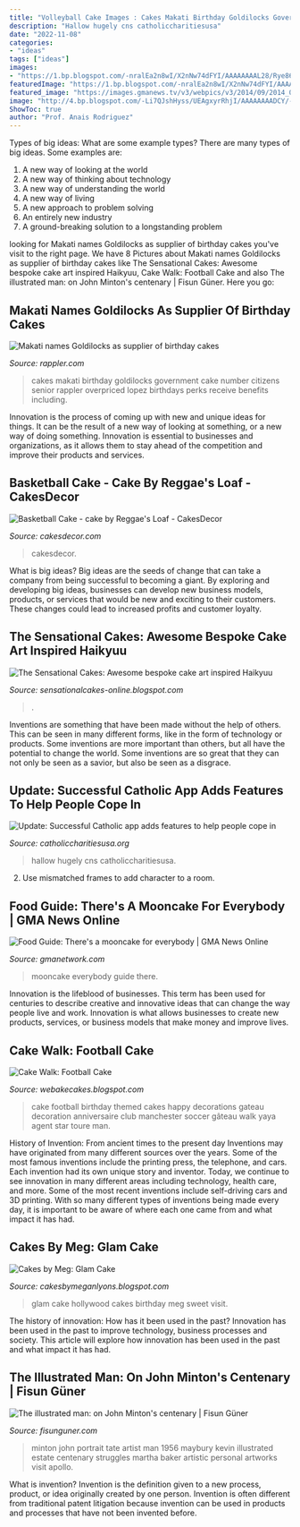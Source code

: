 ```yaml
---
title: "Volleyball Cake Images : Cakes Makati Birthday Goldilocks Government Cake Number Citizens Senior Rappler Overpriced Lopez Birthdays Perks Receive Benefits Including"
description: "Hallow hugely cns catholiccharitiesusa"
date: "2022-11-08"
categories:
- "ideas"
tags: ["ideas"]
images:
- "https://1.bp.blogspot.com/-nralEa2n8wI/X2nNw74dFYI/AAAAAAAAL28/Rye864cvb1k_C2ijmQp1iYHZDu2C7hYuwCLcBGAsYHQ/w1200-h630-p-k-no-nu/IMG_20200704_130440_1.jpg"
featuredImage: "https://1.bp.blogspot.com/-nralEa2n8wI/X2nNw74dFYI/AAAAAAAAL28/Rye864cvb1k_C2ijmQp1iYHZDu2C7hYuwCLcBGAsYHQ/w1200-h630-p-k-no-nu/IMG_20200704_130440_1.jpg"
featured_image: "https://images.gmanews.tv/v3/webpics/v3/2014/09/2014_09_05_19_37_58.jpg"
image: "http://4.bp.blogspot.com/-Li7QJshHyss/UEAgxyrRhjI/AAAAAAAADCY/-IsXIkMJ8Fo/s1600/DSC00692.JPG"
ShowToc: true
author: "Prof. Anais Rodriguez"
---
```



Types of big ideas: What are some example types?
There are many types of big ideas. Some examples are:
1. A new way of looking at the world 
2. A new way of thinking about technology 
3. A new way of understanding the world 
4. A new way of living 
5. A new approach to problem solving 
6. An entirely new industry 
7. A ground-breaking solution to a longstanding problem 

	

		
looking for Makati names Goldilocks as supplier of birthday cakes you've visit to the right page. We have 8 Pictures about Makati names Goldilocks as supplier of birthday cakes like The Sensational Cakes: Awesome bespoke cake art inspired Haikyuu, Cake Walk: Football Cake and also The illustrated man: on John Minton&#039;s centenary | Fisun Güner. Here you go:
		
    
## Makati Names Goldilocks As Supplier Of Birthday Cakes

<img loading=lazy src="https://assets.rappler.com/1E4635B996184030B87975A9E85E9EF1/img/4F16C81E41AA432FA451E7B1CA4239E9/Makati-Cake-20150904.jpg" onerror="this.onerror=null;this.src='https://tse4.mm.bing.net/th?id=OIP.P-tQ2OtJTsMP6bxYRhl-ZwHaFj&amp;pid=15.1';" alt="Makati names Goldilocks as supplier of birthday cakes">

_Source: rappler.com_

>cakes makati birthday goldilocks government cake number citizens senior rappler overpriced lopez birthdays perks receive benefits including. 

	

Innovation is the process of coming up with new and unique ideas for things. It can be the result of a new way of looking at something, or a new way of doing something. Innovation is essential to businesses and organizations, as it allows them to stay ahead of the competition and improve their products and services.

    
## Basketball Cake - Cake By Reggae&#039;s Loaf - CakesDecor

<img loading=lazy src="https://pic.cakesdecor.com/m/ugj0uxiivbolndobnzux.jpg" onerror="this.onerror=null;this.src='https://tse1.mm.bing.net/th?id=OIP.RplZaOgvD1gd5XbyXNMfzAHaLG&amp;pid=15.1';" alt="Basketball Cake - cake by Reggae&#039;s Loaf - CakesDecor">

_Source: cakesdecor.com_

>cakesdecor. 

	

What is big ideas?
Big ideas are the seeds of change that can take a company from being successful to becoming a giant. By exploring and developing big ideas, businesses can develop new business models, products, or services that would be new and exciting to their customers. These changes could lead to increased profits and customer loyalty.

    
## The Sensational Cakes: Awesome Bespoke Cake Art Inspired Haikyuu

<img loading=lazy src="https://1.bp.blogspot.com/-nralEa2n8wI/X2nNw74dFYI/AAAAAAAAL28/Rye864cvb1k_C2ijmQp1iYHZDu2C7hYuwCLcBGAsYHQ/w1200-h630-p-k-no-nu/IMG_20200704_130440_1.jpg" onerror="this.onerror=null;this.src='https://tse1.mm.bing.net/th?id=OIP.GXsTYgerHv1Q5Cr2ankEEwHaD4&amp;pid=15.1';" alt="The Sensational Cakes: Awesome bespoke cake art inspired Haikyuu">

_Source: sensationalcakes-online.blogspot.com_

>. 

	

Inventions are something that have been made without the help of others. This can be seen in many different forms, like in the form of technology or products. Some inventions are more important than others, but all have the potential to change the world. Some inventions are so great that they can not only be seen as a savior, but also be seen as a disgrace.

    
## Update: Successful Catholic App Adds Features To Help People Cope In

<img loading=lazy src="http://www.catholiccharitiesusa.org/wp-content/uploads/2020/05/20200420T1143-076-CNS-CATHOLIC-APP-PANDEMIC-COPE.jpg" onerror="this.onerror=null;this.src='https://tse2.mm.bing.net/th?id=OIP.rBW0UT4IWo_KeFoKhx0I7QHaHa&amp;pid=15.1';" alt="Update: Successful Catholic app adds features to help people cope in">

_Source: catholiccharitiesusa.org_

>hallow hugely cns catholiccharitiesusa. 

	

2. Use mismatched frames to add character to a room.

    
## Food Guide: There&#039;s A Mooncake For Everybody | GMA News Online

<img loading=lazy src="https://images.gmanews.tv/v3/webpics/v3/2014/09/2014_09_05_19_37_58.jpg" onerror="this.onerror=null;this.src='https://tse1.mm.bing.net/th?id=OIP.BTHWjNOCdj3k-8_mJVjutgHaE8&amp;pid=15.1';" alt="Food Guide: There&#039;s a mooncake for everybody | GMA News Online">

_Source: gmanetwork.com_

>mooncake everybody guide there. 

	

Innovation is the lifeblood of businesses. This term has been used for centuries to describe creative and innovative ideas that can change the way people live and work. Innovation is what allows businesses to create new products, services, or business models that make money and improve lives.

    
## Cake Walk: Football Cake

<img loading=lazy src="https://3.bp.blogspot.com/_H-p1SEKz0XU/THF5ZZYyrFI/AAAAAAAAABE/lKiAaRFZ-ek/s1600/014.JPG" onerror="this.onerror=null;this.src='https://tse1.mm.bing.net/th?id=OIP.kVPPaT83nlN4rEkMp7UceQHaH0&amp;pid=15.1';" alt="Cake Walk: Football Cake">

_Source: webakecakes.blogspot.com_

>cake football birthday themed cakes happy decorations gateau decoration anniversaire club manchester soccer gâteau walk yaya agent star toure man. 

	

History of Invention: From ancient times to the present day
Inventions may have originated from many different sources over the years. Some of the most famous inventions include the printing press, the telephone, and cars. Each invention had its own unique story and inventor. Today, we continue to see innovation in many different areas including technology, health care, and more. Some of the most recent inventions include self-driving cars and 3D printing. With so many different types of inventions being made every day, it is important to be aware of where each one came from and what impact it has had.

    
## Cakes By Meg: Glam Cake

<img loading=lazy src="http://4.bp.blogspot.com/-Li7QJshHyss/UEAgxyrRhjI/AAAAAAAADCY/-IsXIkMJ8Fo/s1600/DSC00692.JPG" onerror="this.onerror=null;this.src='https://tse2.mm.bing.net/th?id=OIP.SY6ye1CHoZV3ss-3fYfv6AHaHx&amp;pid=15.1';" alt="Cakes by Meg: Glam Cake">

_Source: cakesbymeganlyons.blogspot.com_

>glam cake hollywood cakes birthday meg sweet visit. 

	

The history of innovation: How has it been used in the past?
Innovation has been used in the past to improve technology, business processes and society. This article will explore how innovation has been used in the past and what impact it has had.

    
## The Illustrated Man: On John Minton&#039;s Centenary | Fisun Güner

<img loading=lazy src="https://fisunguner.com/wp-content/uploads/2017/07/Minton_PortraitKevinMaybury_Tate.jpg" onerror="this.onerror=null;this.src='https://tse3.mm.bing.net/th?id=OIP.p9I3dB7dnr7BbyV3bDZtzQHaJz&amp;pid=15.1';" alt="The illustrated man: on John Minton&#039;s centenary | Fisun Güner">

_Source: fisunguner.com_

>minton john portrait tate artist man 1956 maybury kevin illustrated estate centenary struggles martha baker artistic personal artworks visit apollo. 

	

What is invention?
Invention is the definition given to a new process, product, or idea originally created by one person. Invention is often different from traditional patent litigation because invention can be used in products and processes that have not been invented before.

